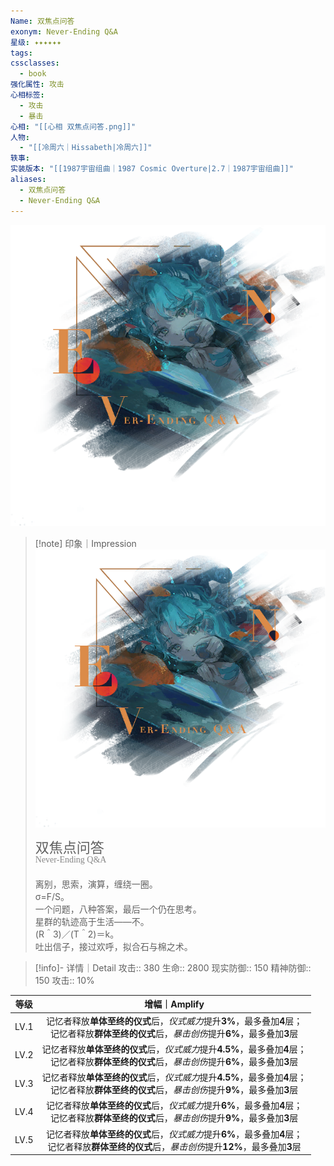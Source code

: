 ```yaml
---
Name: 双焦点问答
exonym: Never-Ending Q&A
星级: ✦✦✦✦✦✦
tags: 
cssclasses:
  - book
强化属性: 攻击
心相标签:
  - 攻击
  - 暴击
心相: "[[心相 双焦点问答.png]]"
人物:
  - "[[冷周六｜Hissabeth|冷周六]]"
轶事: 
实装版本: "[[1987宇宙组曲｜1987 Cosmic Overture|2.7｜1987宇宙组曲]]"
aliases:
  - 双焦点问答
  - Never-Ending Q&A
---
```

![cover](./assets/双焦点问答｜Never-Ending%20Q&A.assets/心相%20双焦点问答.png)

> [!note] 印象｜Impression
> ![心相 双焦点问答|inlL|300](./assets/双焦点问答｜Never-Ending%20Q&A.assets/心相%20双焦点问答.png)
> <p style="font-family: '家族宋', sans-serif; font-size: 22px; line-height: 0.75; text-indent: 0;">双焦点问答<br><span style="font-family: serif; font-size: 14px; color: #888888;">Never-Ending Q&A</span></p>
> 
> 离别，思索，演算，缠绕一圈。  
> σ=F/S。  
> 一个问题，八种答案，最后一个仍在思考。  
> 星群的轨迹高于生活——不。  
> (R＾3)／(T＾2)＝k。  
> 吐出信子，接过欢呼，拟合石与棉之术。

> [!info]- 详情｜Detail
> 攻击:: 380
> 生命:: 2800
> 现实防御:: 150
> 精神防御:: 150
> 攻击:: 10%

|  等级  |                                           增幅｜Amplify                                            |
| :--: | :---------------------------------------------------------------------------------------------: |
| LV.1 |  记忆者释放**单体至终的仪式**后，*仪式威力*提升**3%**，最多叠加**4**层；  <br>记忆者释放**群体至终的仪式**后，*暴击创伤*提升**6%**，最多叠加**3**层  |
| LV.2 | 记忆者释放**单体至终的仪式**后，*仪式威力*提升**4.5%**，最多叠加**4**层；  <br>记忆者释放**群体至终的仪式**后，*暴击创伤*提升**6%**，最多叠加**3**层 |
| LV.3 | 记忆者释放**单体至终的仪式**后，*仪式威力*提升**4.5%**，最多叠加**4**层；  <br>记忆者释放**群体至终的仪式**后，*暴击创伤*提升**9%**，最多叠加**3**层 |
| LV.4 |  记忆者释放**单体至终的仪式**后，*仪式威力*提升**6%**，最多叠加**4**层；  <br>记忆者释放**群体至终的仪式**后，*暴击创伤*提升**9%**，最多叠加**3**层  |
| LV.5 | 记忆者释放**单体至终的仪式**后，*仪式威力*提升**6%**，最多叠加**4**层；  <br>记忆者释放**群体至终的仪式**后，*暴击创伤*提升**12%**，最多叠加**3**层  |
